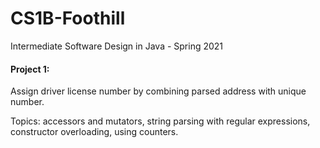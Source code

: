 # CS1B-Foothill
Intermediate Software Design in Java - Spring 2021

#### Project 1:
Assign driver license number by combining parsed address with unique number.

Topics: accessors and mutators, string parsing with regular expressions, constructor overloading, using counters.
